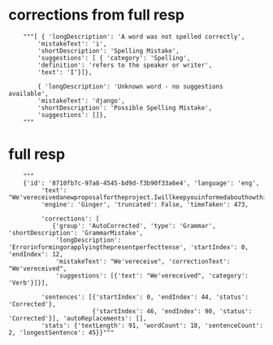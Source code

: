 # corrections from full resp
        """[ { 'longDescription': 'A word was not spelled correctly',
            'mistakeText': 'i',
            'shortDescription': 'Spelling Mistake',
            'suggestions': [ { 'category': 'Spelling',
            'definition': 'refers to the speaker or writer',
            'text': 'I'}]},

            { 'longDescription': 'Unknown word - no suggestions available',
            'mistakeText': 'django',
            'shortDescription': 'Possible Spelling Mistake',
            'suggestions': []},
        """


# full resp
        """
        {'id': '8710fb7c-97a8-4545-bd9d-f3b90f33a6e4', 'language': 'eng',
             'text': "We'vereceivedanewproposalfortheproject.Iwillkeepyouinformedabouthowthingsgo.",
             'engine': 'Ginger', 'truncated': False, 'timeTaken': 473, 

             'corrections': [
                {'group': 'AutoCorrected', 'type': 'Grammar', 'shortDescription': 'GrammarMistake',
                 'longDescription': 'Errorinformingorapplyingthepresentperfecttense', 'startIndex': 0, 'endIndex': 12,
                 'mistakeText': "We'vereceive", 'correctionText': "We'vereceived",
                 'suggestions': [{'text': "We'vereceived", 'category': 'Verb'}]}],

             'sentences': [{'startIndex': 0, 'endIndex': 44, 'status': 'Corrected'},
                           {'startIndex': 46, 'endIndex': 90, 'status': 'Corrected'}], 'autoReplacements': [],
             'stats': {'textLength': 91, 'wordCount': 18, 'sentenceCount': 2, 'longestSentence': 45}}"""